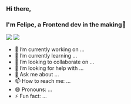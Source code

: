 ### Hi there,
### I'm Felipe, a Frontend dev in the making👋

<img src="https://github-readme-stats.vercel.app/api?username=felipematos-devjs&count_private=true&theme=radical">
<img src="https://github-readme-stats.vercel.app/api/top-langs/?username=felipematos-devjs">


- 🔭 I’m currently working on ...
- 🌱 I’m currently learning ...
- 👯 I’m looking to collaborate on ...
- 🤔 I’m looking for help with ...
- 💬 Ask me about ...
- 📫 How to reach me: ...
- 😄 Pronouns: ...
- ⚡ Fun fact: ...

